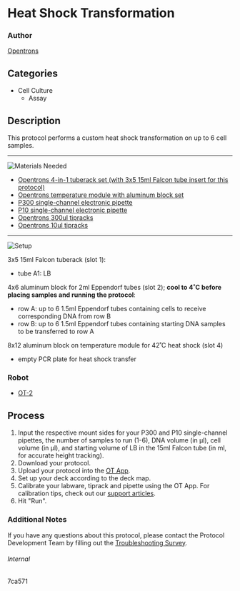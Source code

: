 # Heat Shock Transformation

### Author
[Opentrons](https://opentrons.com/)

## Categories
* Cell Culture
	* Assay

## Description
This protocol performs a custom heat shock transformation on up to 6 cell samples.

---
![Materials Needed](https://s3.amazonaws.com/opentrons-protocol-library-website/custom-README-images/001-General+Headings/materials.png)

* [Opentrons 4-in-1 tuberack set (with 3x5 15ml Falcon tube insert for this protocol)](https://shop.opentrons.com/collections/verified-labware/products/tube-rack-set-1)
* [Opentrons temperature module with aluminum block set](https://shop.opentrons.com/collections/hardware-modules/products/tempdeck)
* [P300 single-channel electronic pipette](https://shop.opentrons.com/collections/ot-2-pipettes/products/single-channel-electronic-pipette?variant=5984549109789)
* [P10 single-channel electronic pipette](https://shop.opentrons.com/collections/ot-2-pipettes/products/single-channel-electronic-pipette?variant=5978967113757)
* [Opentrons 300ul tipracks](https://shop.opentrons.com/collections/opentrons-tips/products/opentrons-300ul-tips)
* [Opentrons 10ul tipracks](https://shop.opentrons.com/collections/opentrons-tips/products/opentrons-10ul-tips)

---
![Setup](https://s3.amazonaws.com/opentrons-protocol-library-website/custom-README-images/001-General+Headings/Setup.png)

3x5 15ml Falcon tuberack (slot 1):
* tube A1: LB

4x6 aluminum block for 2ml Eppendorf tubes (slot 2); **cool to 4˚C before placing samples and running the protocol**:
* row A: up to 6 1.5ml Eppendorf tubes containing cells to receive corresponding DNA from row B
* row B: up to 6 1.5ml Eppendorf tubes containing starting DNA samples to be transferred to row A

8x12 aluminum block on temperature module for 42˚C heat shock (slot 4)
* empty PCR plate for heat shock transfer

### Robot
* [OT-2](https://opentrons.com/ot-2)

## Process
1. Input the respective mount sides for your P300 and P10 single-channel pipettes, the number of samples to run (1-6), DNA volume (in µl), cell volume (in µl), and starting volume of LB in the 15ml Falcon tube (in ml, for accurate height tracking).
2. Download your protocol.
3. Upload your protocol into the [OT App](https://opentrons.com/ot-app).
4. Set up your deck according to the deck map.
5. Calibrate your labware, tiprack and pipette using the OT App. For calibration tips, check out our [support articles](https://support.opentrons.com/en/collections/1559720-guide-for-getting-started-with-the-ot-2).
6. Hit "Run".

### Additional Notes
If you have any questions about this protocol, please contact the Protocol Development Team by filling out the [Troubleshooting Survey](https://protocol-troubleshooting.paperform.co/).

###### Internal
7ca571
